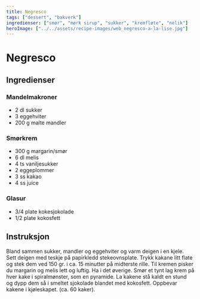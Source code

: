 ```yaml
---
title: Negresco
tags: ["dessert", "bakverk"]
ingredienser: ["smør", "mørk sirup", "sukker", "kremfløte", "nelik"]
heroImage: ["../../assets/recipe-images/web_negresco-a-la-lise.jpg"]
---
```


# Negresco

## Ingredienser

### Mandelmakroner

- 2 dl sukker
- 3 eggehviter
- 200 g malte mandler

### Smørkrem

- 300 g margarin/smør
- 6 dl melis
- 4 ts vaniljesukker
- 2 eggeplommer
- 3 ss kakao
- 4 ss juice

### Glasur

- 3/4 plate kokesjokolade
- 1/2 plate kokosfett

## Instruksjon

Bland sammen sukker, mandler og eggehviter og varm deigen i en kjele. Sett deigen med teskje på papirkledd stekeovnsplate. Trykk kakane litt flate og stek dem ved 150 gr. i ca. 15 minutter på midterste rille. Til kremen pisker du margarin og melis lett og luftig. Ha i det øverige. Smør et tynt lag krem på hver kake i spiralmønster, som en pyramide. La kakene stå kaldt en stund og dypp dem så i smeltet sjokolade blandet med kokosfett. Oppbevar kakene i kjøleskapet. (ca. 60 kaker).
